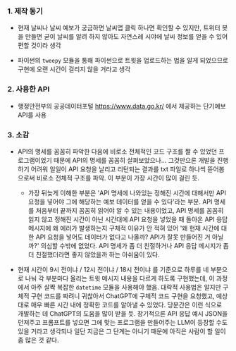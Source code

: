 ### 1. 제작 동기

- 현재 날씨나 날씨 예보가 궁금하면 날씨앱 클릭 하나면 확인할 수 있지만, 트위터 봇을 만들면 굳이 날씨를 알려 하지 않아도 자연스레 시야에 날씨 정보를 얻을 수 있어 편할 것이라 생각

- 파이썬의 `tweepy` 모듈을 통해 파이썬으로 트윗을 업로드하는 법을 알게 되었으므로 구현에 오랜 시간이 걸리지 않을 거라고 생각


### 2. 사용한 API

- 행정안전부의 공공데이터포털 <https://www.data.go.kr/> 에서 제공하는 단기예보 API를 사용


### 3. 소감

- API의 명세를 꼼꼼히 파악한 다음에 비로소 전체적인 코드 구조를 짤 수 있었던 프로그램이었기 때문에 API의 명세를 꼼꼼히 살펴보았으나... 그것만으론 개발을 진행하기 어려워 일일이 API 요청을 날리고 리턴되는 결과를 txt 파일로 하나씩 뜯어봄으로써 비로소 전체적 구조를 파악. 이 부분이 가장 시간이 많이 걸린 듯.

  - 가장 뒤늦게 이해한 부분은 'API 명세에 나와있는 정해진 시간에 대해서만 API 요청을 넣어야 그에 해당하는 예보 데이터를 얻을 수 있다'라는 부분. API 명세를 처음부터 끝까지 꼼꼼히 읽어야 알 수 있는 내용이었고, API 명세를 꼼꼼히 읽지 않고 정해진 시간이 아닌 시간대에 API 요청을 넣었을 때 돌아온 API 응답 메시지에 왜 에러가 발생하는지 구체적 이유가 안 적혀 있어 '왜 현재 시간에 대한 API 요청을 넣어도 데이터가 없다고 나올까? API가 잘못 만들어진 거 아닐까?' 의심할 수밖에 없었다. API 명세가 좀 더 친절하거나 API 응답 메시지가 좀 더 친절했더라면 좋지 않았을까 하는 아쉬움이 있다.

- 현재 시간이 9시 전이냐 / 12시 전이냐 / 18시 전이냐 를 기준으로 하루를 네 부분으로 나눠 각 부분마다 올리는 트윗 메시지 내용을 다르게 하도록 구현했는데, 이 과정에서 아주 살짝 복잡한 `datetime` 모듈을 사용해야 했음. 대략적 사용법은 알지만 구체적 구현 코드를 짜려니 귀찮아서 ChatGPT에 구체적 코드 구현을 요청했고, 예상대로 매우 빠른 시간 내에 정확한 코드를 알아낼 수 있었다. 당분간은 이런 식으로 개발하는 데 ChatGPT의 도움을 많이 받을 듯. 장기적으론 API 응답 예시 JSON을 던져주고 프롬프트를 넣으면 그에 맞는 프로그램을 만들어주는 LLM이 등장할 수도 있을 거라고 생각되나 일단 지금은 그 단계는 아니기 때문에 아직은 사람이 할 일이 좀 많은 것 같다.
